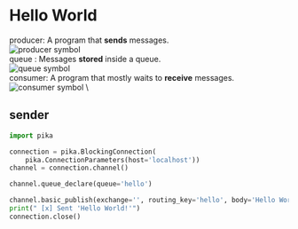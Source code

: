 # Hello World

producer: A program that **sends** messages. \
![producer symbol]() \
queue : Messages **stored** inside a queue. \
![queue symbol]() \
consumer:  A program that mostly waits to **receive** messages. \
![consumer symbol]() \

## sender
```python
import pika

connection = pika.BlockingConnection(
    pika.ConnectionParameters(host='localhost'))
channel = connection.channel()

channel.queue_declare(queue='hello')

channel.basic_publish(exchange='', routing_key='hello', body='Hello World!')
print(" [x] Sent 'Hello World!'")
connection.close()
```